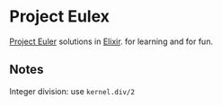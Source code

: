 # Project Eulex

[Project Euler](https://projecteuler.net) solutions in [Elixir](http://elixir-lang.org/).
for learning and for fun.


## Notes

Integer division: use `kernel.div/2`
